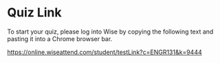 # Quiz Link

To start your quiz, please log into Wise by copying the following text and pasting it into a Chrome browser bar. 

https://online.wiseattend.com/student/testLink?c=ENGR131&k=9444